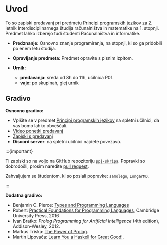 # Uvod

To so zapiski predavanj pri predmetu <a href="https://ucilnica.fri.uni-lj.si/course/view.php?id=67">Principi programskih jezikov</a> za 2. letnik Interdisciplinarnega študija računalništva in matematike na 1. stopnji. Predmet lahko izberejo tudi študenti Računalništva in informatike.

* **Predznanje:**
  Osnovno znanje programiranja, na stopnji, ki so ga pridobili po enem letu študija.

* **Opravljanje predmeta:**
  Predmet opravite s pisnim izpitom.

* **Urnik:**

   * **predavanja:** sreda od 8h do 11h, učilnica P01.
   * **vaje:** po skupinah, glej <a href="https://urnik.fri.uni-lj.si/timetable/fri-2021_2022-letni-1-1/authenticated_allocations?subject=63220">urnik</a>

## Gradivo

**Osnovno gradivo:**

* Vpišite se v predmet [Principi programskih jezikov](https://ucilnica.fri.uni-lj.si/course/view.php?id=67) na spletni učilnici, da vas bomo lahko obveščali.
* [Video ponetki predavanj](https://www.youtube.com/playlist?list=PL-47DDuiZOMDRN7vKmDe7MON_jL6uMVBs)
* [Zapiski s predavanj](https://www.andrej.com/zapiski/ISRM-PPJ-2023/)
* **Discord server**: na spletni učilnici najdete povezavo.

:::{important} 

Ti zapiski so na voljo na GitHub repozitoriju [`ppj-skripa`](https://github.com/andrejbauer/ppj-skripta). Popravki so dobrodošli, prosim naredite [pull request](https://github.com/andrejbauer/ppj-skripta/pulls).

Zahvaljujem se študentom, ki so poslali popravke: `samolego`, `LongarMD`.

:::


**Dodatna gradivo:**

* Benjamin C. Pierce: [Types and Programming Languages ](https://www.cis.upenn.edu/~bcpierce/tapl/)
* Robert: [Practical Foundations for Programming Languages](https://www.cs.cmu.edu/~rwh/pfpl/), Cambridge University Press, 2016
* Ivan Bratko: *Prolog Programming for Artificial Intelligence* (4th edition), Addison-Wesley, 2012.
* Markus Triska: [The Power of Prolog](https://www.metalevel.at/prolog).
* Martin Lipovača: [Learn You a Haskell for Great Good!](http://learnyouahaskell.com/).
